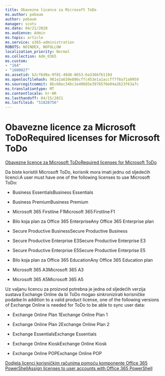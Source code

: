 ```yaml
---
title: Obavezne licence za Microsoft ToDo
ms.author: pebaum
author: pebaum
manager: scotv
ms.date: 04/21/2020
ms.audience: Admin
ms.topic: article
ms.service: o365-administration
ROBOTS: NOINDEX, NOFOLLOW
localization_priority: Normal
ms.collection: Adm_O365
ms.custom:
- "164"
- "1600027"
ms.assetid: b2cf6d0a-9f01-49d8-8653-6a3366f6119d
ms.openlocfilehash: 981e2a639e886cffc453e1a1accff7f8a71a0959
ms.sourcegitcommit: 8bc60ec34bc1e40685e3976576e04a2623f63a7c
ms.translationtype: MT
ms.contentlocale: hr-HR
ms.lasthandoff: 04/15/2021
ms.locfileid: "51828756"
---
```

# <a name="required-licenses-for-microsoft-todo"></a><span data-ttu-id="b7ae0-102">Obavezne licence za Microsoft ToDo</span><span class="sxs-lookup"><span data-stu-id="b7ae0-102">Required licenses for Microsoft ToDo</span></span>

[<span data-ttu-id="b7ae0-103">Obavezne licence za Microsoft ToDo</span><span class="sxs-lookup"><span data-stu-id="b7ae0-103">Required licenses for Microsoft ToDo</span></span>](https://support.office.com/article/381e9d1b-c500-49b5-973e-890fd86528d7.aspx)
  
<span data-ttu-id="b7ae0-104">Da biste koristili Microsoft ToDo, korisnik mora imati jednu od sljedećih licenci:</span><span class="sxs-lookup"><span data-stu-id="b7ae0-104">A user must have one of the following licenses to use Microsoft ToDo:</span></span>
  
- <span data-ttu-id="b7ae0-105">Business Essentials</span><span class="sxs-lookup"><span data-stu-id="b7ae0-105">Business Essentials</span></span>

- <span data-ttu-id="b7ae0-106">Business Premium</span><span class="sxs-lookup"><span data-stu-id="b7ae0-106">Business Premium</span></span>

- <span data-ttu-id="b7ae0-107">Microsoft 365 Firstline F1</span><span class="sxs-lookup"><span data-stu-id="b7ae0-107">Microsoft 365 Firstline F1</span></span>

- <span data-ttu-id="b7ae0-108">Bilo koja plan za Office 365 Enterprise</span><span class="sxs-lookup"><span data-stu-id="b7ae0-108">Any Office 365 Enterprise plan</span></span>

- <span data-ttu-id="b7ae0-109">Secure Productive Business</span><span class="sxs-lookup"><span data-stu-id="b7ae0-109">Secure Productive Business</span></span>

- <span data-ttu-id="b7ae0-110">Secure Productive Enterprise E3</span><span class="sxs-lookup"><span data-stu-id="b7ae0-110">Secure Productive Enterprise E3</span></span>

- <span data-ttu-id="b7ae0-111">Secure Productive Enterprise E5</span><span class="sxs-lookup"><span data-stu-id="b7ae0-111">Secure Productive Enterprise E5</span></span>

- <span data-ttu-id="b7ae0-112">Bilo koja plan za Office 365 Education</span><span class="sxs-lookup"><span data-stu-id="b7ae0-112">Any Office 365 Education plan</span></span>

- <span data-ttu-id="b7ae0-113">Microsoft 365 A3</span><span class="sxs-lookup"><span data-stu-id="b7ae0-113">Microsoft 365 A3</span></span>

- <span data-ttu-id="b7ae0-114">Microsoft 365 A5</span><span class="sxs-lookup"><span data-stu-id="b7ae0-114">Microsoft 365 A5</span></span>

<span data-ttu-id="b7ae0-115">Uz valjanu licencu za proizvod potrebna je jedna od sljedećih verzija sustava Exchange Online da bi ToDo mogao sinkronizirati korisničke podatke:</span><span class="sxs-lookup"><span data-stu-id="b7ae0-115">In addition to a valid product license, one of the following versions of Exchange Online is needed for ToDo to be able to sync user data:</span></span>
  
- <span data-ttu-id="b7ae0-116">Exchange Online Plan 1</span><span class="sxs-lookup"><span data-stu-id="b7ae0-116">Exchange Online Plan 1</span></span>

- <span data-ttu-id="b7ae0-117">Exchange Online Plan 2</span><span class="sxs-lookup"><span data-stu-id="b7ae0-117">Exchange Online Plan 2</span></span>

- <span data-ttu-id="b7ae0-118">Exchange Essentials</span><span class="sxs-lookup"><span data-stu-id="b7ae0-118">Exchange Essentials</span></span>

- <span data-ttu-id="b7ae0-119">Exchange Online Kiosk</span><span class="sxs-lookup"><span data-stu-id="b7ae0-119">Exchange Online Kiosk</span></span>

- <span data-ttu-id="b7ae0-120">Exchange Online POP</span><span class="sxs-lookup"><span data-stu-id="b7ae0-120">Exchange Online POP</span></span>

[<span data-ttu-id="b7ae0-121">Dodjela licenci korisničkim računima pomoću komponente Office 365 PowerShell</span><span class="sxs-lookup"><span data-stu-id="b7ae0-121">Assign licenses to user accounts with Office 365 PowerShell</span></span>](https://docs.microsoft.com/office365/enterprise/powershell/assign-licenses-to-user-accounts-with-office-365-powershell )
  